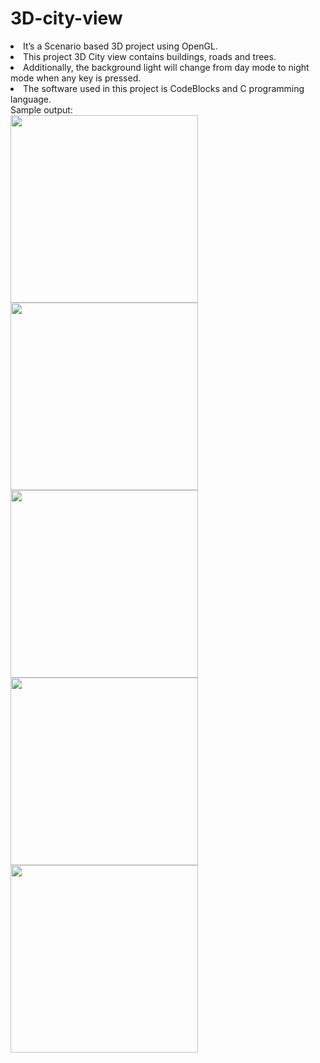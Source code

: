 # 3D-city-view

<li>It’s a Scenario based 3D project using OpenGL.</li>
<li>This project 3D City view contains buildings, roads and trees.</li>
<li>Additionally, the background light will change from day mode to night mode when any key is pressed.</li>
<li>The software used in this project is CodeBlocks and C programming language.</li>
Sample output:
<br>
<img src="https://github.com/ShreyaMPadmashali/3D-city-view/blob/main/output-screenshot/s2.png" width="300" height="300">
<img src="https://github.com/ShreyaMPadmashali/3D-city-view/blob/main/output-screenshot/s3.png" width="300" height="300">
<img src="https://github.com/ShreyaMPadmashali/3D-city-view/blob/main/output-screenshot/s4.png" width="300" height="300">
<img src="https://github.com/ShreyaMPadmashali/3D-city-view/blob/main/output-screenshot/s5.png" width="300" height="300">
<img src="https://github.com/ShreyaMPadmashali/3D-city-view/blob/main/output-screenshot/s6.png" width="300" height="300">

